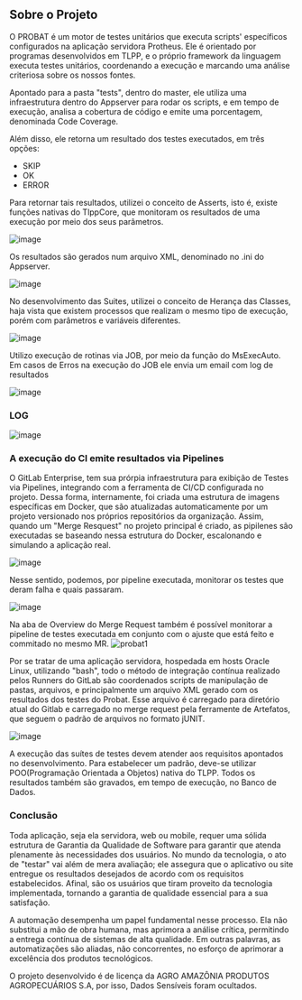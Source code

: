 
## Sobre o Projeto
O PROBAT é um motor de testes unitários que executa scripts' específicos configurados na aplicação servidora Protheus. Ele é orientado por programas desenvolvidos em TLPP, e o próprio framework da linguagem executa testes unitários, coordenando a execução e marcando uma análise criteriosa sobre os nossos fontes.

Apontado para a pasta "tests", dentro do master, ele utiliza uma infraestrutura dentro do Appserver para rodar os scripts, e em tempo de execução, analisa a cobertura de código e emite uma porcentagem, denominada Code Coverage. 

Além disso, ele retorna um resultado dos testes executados, em três opções: 
- SKIP
- OK
- ERROR
  
Para retornar tais resultados, utilizei o conceito de Asserts, isto é, existe funções nativas do TlppCore, que monitoram os resultados de uma execução por meio dos seus parâmetros.

![image](https://github.com/KaueSMoraes/readme-probat/assets/126820310/229dc11c-3462-4be9-9851-bce54491e314)

Os resultados são gerados num arquivo XML, denominado no .ini do Appserver.

![image](https://github.com/KaueSMoraes/readme-probat/assets/126820310/9e46adfe-a4eb-4e4f-9d48-105ef45a8f58)

No desenvolvimento das Suites, utilizei o conceito de Herança das Classes, haja vista que existem processos que realizam o mesmo tipo de execução, porém com parâmetros e variáveis diferentes.

![image](https://github.com/KaueSMoraes/readme-probat/assets/126820310/7bc8e152-cbbd-4427-9df3-c55ee7f29784)


Utilizo execução de rotinas via JOB, por meio da função do MsExecAuto. Em casos de Erros na execução do JOB ele envia um email com log de resultados 

![image](https://github.com/KaueSMoraes/readme-probat/assets/126820310/c89fbf8c-0553-4035-a2e1-bd53ed2fca8e)


### LOG

![image](https://github.com/KaueSMoraes/readme-probat/assets/126820310/83e65c88-2ae9-4217-a21d-c2956e2d0959)


### A execução do CI emite resultados via Pipelines

O GitLab Enterprise, tem sua prórpia infraestrutura para exibição de Testes via Pipelines, integrando com a ferramenta de CI/CD configurada no projeto. Dessa forma, internamente, foi criada uma estrutura de imagens específicas em Docker, que são atualizadas automaticamente por um projeto versionado nos próprios repositórios da organização. Assim, quando um "Merge Resquest" no projeto principal é criado, as pipilenes são executadas se baseando nessa estrutura do Docker, escalonando e simulando a aplicação real. 

![image](https://github.com/KaueSMoraes/readme-probat/assets/126820310/0f5794d6-29f2-4045-97a7-c7778e37f693)

Nesse sentido, podemos, por pipeline executada, monitorar os testes que deram falha e quais passaram.

![image](https://github.com/KaueSMoraes/readme-probat/assets/126820310/6a2af8c5-3540-4b13-8688-700a389c506e)

Na aba de Overview do Merge Request também é possível monitorar a pipeline de testes executada em conjunto com o ajuste que está feito e commitado no mesmo MR.
![probat1](https://github.com/KaueSMoraes/readme-probat/assets/126820310/45c247c7-425c-47e8-9d46-9ef66940faac)

Por se tratar de uma aplicação servidora, hospedada em hosts Oracle Linux, utilizando "bash", todo o método de integração contínua realizado pelos Runners do GitLab são coordenados scripts de manipulação de pastas, arquivos, e principalmente um arquivo XML gerado com os resultados dos testes do Probat. Esse arquivo é carregado para diretório atual do Gitlab e carregado no merge request pela ferramente de Artefatos, que seguem o padrão de arquivos no formato jUNIT.

![image](https://github.com/KaueSMoraes/readme-probat/assets/126820310/65797229-2d48-4225-968b-905bb2e8fef8)

A execução das suítes de testes devem atender aos requisitos apontados no desenvolvimento. Para estabelecer um padrão, deve-se utilizar POO(Programação Orientada a Objetos) nativa do TLPP.
Todos os resultados também são gravados, em tempo de execução, no Banco de Dados.

### Conclusão
Toda aplicação, seja ela servidora, web ou mobile, requer uma sólida estrutura de Garantia da Qualidade de Software para garantir que atenda plenamente às necessidades dos usuários. No mundo da tecnologia, o ato de "testar" vai além de mera avaliação; ele assegura que o aplicativo ou site entregue os resultados desejados de acordo com os requisitos estabelecidos. Afinal, são os usuários que tiram proveito da tecnologia implementada, tornando a garantia de qualidade essencial para a sua satisfação.

A automação desempenha um papel fundamental nesse processo. Ela não substitui a mão de obra humana, mas aprimora a análise crítica, permitindo a entrega contínua de sistemas de alta qualidade. Em outras palavras, as automatizações são aliadas, não concorrentes, no esforço de aprimorar a excelência dos produtos tecnológicos.

O projeto desenvolvido é de licença da AGRO AMAZÔNIA PRODUTOS AGROPECUÁRIOS S.A, por isso, 
Dados Sensíveis foram ocultados.
